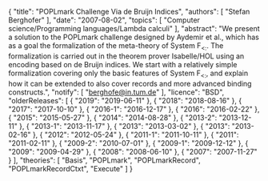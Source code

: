 {
    "title": "POPLmark Challenge Via de Bruijn Indices",
    "authors": [
        "Stefan Berghofer"
    ],
    "date": "2007-08-02",
    "topics": [
        "Computer science/Programming languages/Lambda calculi"
    ],
    "abstract": "We present a solution to the POPLmark challenge designed by Aydemir et al., which has as a goal the formalization of the meta-theory of System F<sub>&lt;:</sub>. The formalization is carried out in the theorem prover Isabelle/HOL using an encoding based on de Bruijn indices. We start with a relatively simple formalization covering only the basic features of System F<sub>&lt;:</sub>, and explain how it can be extended to also cover records and more advanced binding constructs.",
    "notify": [
        "berghofe@in.tum.de"
    ],
    "licence": "BSD",
    "olderReleases": [
        {
            "2019": "2019-06-11"
        },
        {
            "2018": "2018-08-16"
        },
        {
            "2017": "2017-10-10"
        },
        {
            "2016-1": "2016-12-17"
        },
        {
            "2016": "2016-02-22"
        },
        {
            "2015": "2015-05-27"
        },
        {
            "2014": "2014-08-28"
        },
        {
            "2013-2": "2013-12-11"
        },
        {
            "2013-1": "2013-11-17"
        },
        {
            "2013": "2013-03-02"
        },
        {
            "2013": "2013-02-16"
        },
        {
            "2012": "2012-05-24"
        },
        {
            "2011-1": "2011-10-11"
        },
        {
            "2011": "2011-02-11"
        },
        {
            "2009-2": "2010-07-01"
        },
        {
            "2009-1": "2009-12-12"
        },
        {
            "2009": "2009-04-29"
        },
        {
            "2008": "2008-06-10"
        },
        {
            "2007": "2007-11-27"
        }
    ],
    "theories": [
        "Basis",
        "POPLmark",
        "POPLmarkRecord",
        "POPLmarkRecordCtxt",
        "Execute"
    ]
}